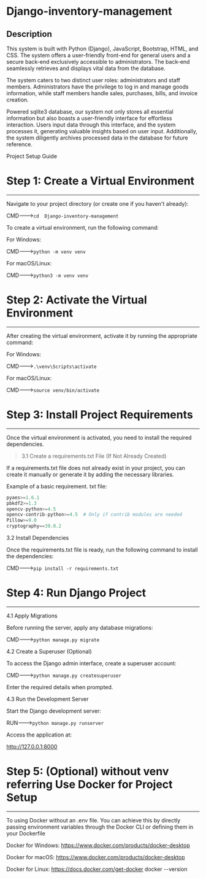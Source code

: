 # Django-inventory-management

## Description
This system is built with Python (Django), JavaScript, Bootstrap, HTML, and CSS. The system offers a user-friendly front-end for general users and a secure back-end exclusively accessible to administrators. The back-end seamlessly retrieves and displays vital data from the database.

The system caters to two distinct user roles: administrators and staff members. Administrators have the privilege to log in and manage goods information, while staff members handle sales, purchases, bills, and invoice creation.

Powered sqlite3 database, our system not only stores all essential information but also boasts a user-friendly interface for effortless interaction. Users input data through this interface, and the system processes it, generating valuable insights based on user input. Additionally, the system diligently archives processed data in the database for future reference.

Project Setup Guide

# Step 1: Create a Virtual Environment
-------------------------------------

Navigate to your project directory (or create one if you haven't already):

CMD--->`cd  Django-inventory-management`


To create a virtual environment, run the following command:

For Windows:

CMD--->`python -m venv venv`

For macOS/Linux:

CMD--->`python3 -m venv venv`

# Step 2: Activate the Virtual Environment
---------------------------------------

After creating the virtual environment, activate it by running the appropriate command:

For Windows:

CMD--->`.\venv\Scripts\activate`

For macOS/Linux:

CMD--->`source venv/bin/activate`

# Step 3: Install Project Requirements
------------------------------------

Once the virtual environment is activated, you need to install the required dependencies.

> 3.1 Create a requirements.txt File (If Not Already Created)

If a requirements.txt file does not already exist in your project, you can create it manually or generate it by adding the necessary libraries.

Example of a basic requirement. txt file:

```python required libraries like
pyaes>=1.6.1
pbkdf2>=1.3
opencv-python>=4.5
opencv-contrib-python>=4.5  # Only if contrib modules are needed
Pillow>=9.0
cryptography==39.0.2
```

3.2 Install Dependencies

Once the requirements.txt file is ready, run the following command to install the dependencies:

CMD--->`pip install -r requirements.txt`

# Step 4: Run Django Project
----------------------------

4.1 Apply Migrations

Before running the server, apply any database migrations:

CMD--->`python manage.py migrate`

4.2 Create a Superuser (Optional)

To access the Django admin interface, create a superuser account:

CMD--->`python manage.py createsuperuser`

Enter the required details when prompted.

4.3 Run the Development Server

Start the Django development server:

RUN--->`python manage.py runserver`

Access the application at:

http://127.0.0.1:8000

# Step 5: (Optional)  without venv referring Use Docker for Project Setup
-----------------------------------------------------------------------
To using Docker without an .env file. You can achieve this by directly passing environment variables through the Docker CLI or defining them in your Dockerfile

Docker for Windows: https://www.docker.com/products/docker-desktop

Docker for macOS: https://www.docker.com/products/docker-desktop

Docker for Linux: https://docs.docker.com/get-docker
docker --version

